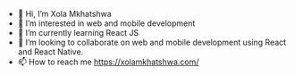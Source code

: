 - 👋 Hi, I’m Xola Mkhatshwa
- 👀 I’m interested in web and mobile development
- 🌱 I’m currently learning React JS
- 💞️ I’m looking to collaborate on web and mobile development using React and React Native.
- 📫 How to reach me https://xolamkhatshwa.com/

<!---
xmkhatshwa/xmkhatshwa is a ✨ special ✨ repository because its `README.md` (this file) appears on your GitHub profile.
You can click the Preview link to take a look at your changes.
--->
